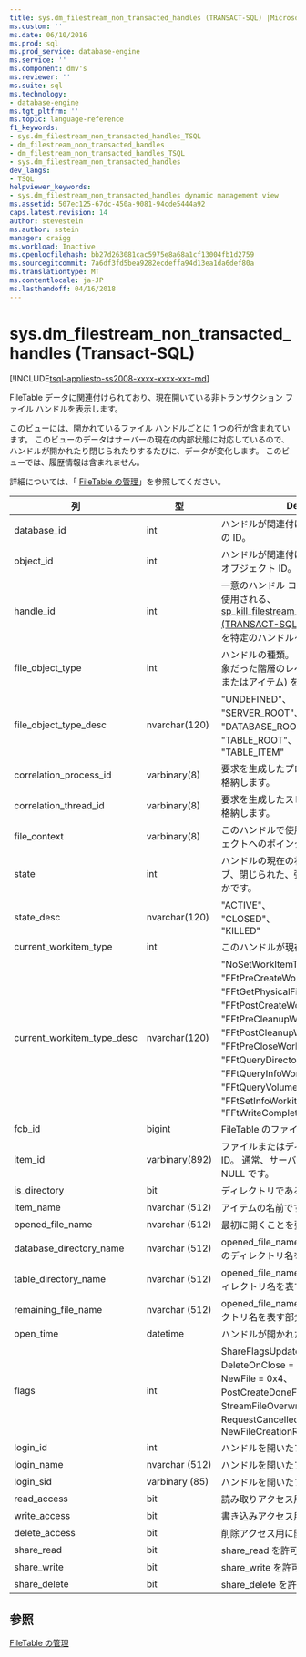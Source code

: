 ```yaml
---
title: sys.dm_filestream_non_transacted_handles (TRANSACT-SQL) |Microsoft ドキュメント
ms.custom: ''
ms.date: 06/10/2016
ms.prod: sql
ms.prod_service: database-engine
ms.service: ''
ms.component: dmv's
ms.reviewer: ''
ms.suite: sql
ms.technology:
- database-engine
ms.tgt_pltfrm: ''
ms.topic: language-reference
f1_keywords:
- sys.dm_filestream_non_transacted_handles_TSQL
- dm_filestream_non_transacted_handles
- dm_filestream_non_transacted_handles_TSQL
- sys.dm_filestream_non_transacted_handles
dev_langs:
- TSQL
helpviewer_keywords:
- sys.dm_filestream_non_transacted_handles dynamic management view
ms.assetid: 507ec125-67dc-450a-9081-94cde5444a92
caps.latest.revision: 14
author: stevestein
ms.author: sstein
manager: craigg
ms.workload: Inactive
ms.openlocfilehash: bb27d263081cac5975e8a68a1cf13004fb1d2759
ms.sourcegitcommit: 7a6df3fd5bea9282ecdeffa94d13ea1da6def80a
ms.translationtype: MT
ms.contentlocale: ja-JP
ms.lasthandoff: 04/16/2018
---
```

# <a name="sysdmfilestreamnontransactedhandles-transact-sql"></a>sys.dm_filestream_non_transacted_handles (Transact-SQL)
[!INCLUDE[tsql-appliesto-ss2008-xxxx-xxxx-xxx-md](../../includes/tsql-appliesto-ss2008-xxxx-xxxx-xxx-md.md)]

  FileTable データに関連付けられており、現在開いている非トランザクション ファイル ハンドルを表示します。  
  
 このビューには、開かれているファイル ハンドルごとに 1 つの行が含まれています。 このビューのデータはサーバーの現在の内部状態に対応しているので、ハンドルが開かれたり閉じられたりするたびに、データが変化します。 このビューでは、履歴情報は含まれません。  
  
 詳細については、「 [FileTable の管理](../../relational-databases/blob/manage-filetables.md)」を参照してください。  
  
|**列**|**型**|**Description**|  
|----------------|--------------|---------------------|  
|database_id|int|ハンドルが関連付けられているデータベースの ID。|  
|object_id|int|ハンドルが関連付けられている FileTable のオブジェクト ID。|  
|handle_id|int|一意のハンドル コンテキスト ID。 によって使用される、 [sp_kill_filestream_non_transacted_handles &#40;TRANSACT-SQL&#41; ](../../relational-databases/system-stored-procedures/filestream-and-filetable-sp-kill-filestream-non-transacted-handles.md)ストアド プロシージャを特定のハンドルを強制終了します。|  
|file_object_type|int|ハンドルの種類。 ハンドルを開くときの対象だった階層のレベル (つまりデータベースまたはアイテム) を示します。|  
|file_object_type_desc|nvarchar(120)|"UNDEFINED"、<br />"SERVER_ROOT"、<br />"DATABASE_ROOT"、<br />"TABLE_ROOT"、<br />"TABLE_ITEM"|  
|correlation_process_id|varbinary(8)|要求を生成したプロセスの一意な識別子を格納します。|  
|correlation_thread_id|varbinary(8)|要求を生成したスレッドの一意な識別子を格納します。|  
|file_context|varbinary(8)|このハンドルで使用されるファイル オブジェクトへのポインター。|  
|state|int|ハンドルの現在の状態。 通常は、アクティブ、閉じられた、強制終了された、のいずれかです。|  
|state_desc|nvarchar(120)|"ACTIVE"、<br />"CLOSED"、<br />"KILLED"|  
|current_workitem_type|int|このハンドルが現在処理されている状態。|  
|current_workitem_type_desc|nvarchar(120)|"NoSetWorkItemType"、<br />"FFtPreCreateWorkitem"、<br />"FFtGetPhysicalFileNameWorkitem"、<br />"FFtPostCreateWorkitem"、<br />"FFtPreCleanupWorkitem"、<br />"FFtPostCleanupWorkitem"、<br />"FFtPreCloseWorkitem"、<br />"FFtQueryDirectoryWorkItem"、<br />"FFtQueryInfoWorkItem"、<br />"FFtQueryVolumeInfoWorkItem"、<br />"FFtSetInfoWorkitem"、<br />"FFtWriteCompletionWorkitem"|  
|fcb_id|bigint|FileTable のファイル制御ブロック ID。|  
|item_id|varbinary(892)|ファイルまたはディレクトリのアイテム ID。 通常、サーバーのルートのハンドルは NULL です。|  
|is_directory|bit|ディレクトリであることを示します。|  
|item_name|nvarchar (512)|アイテムの名前です。|  
|opened_file_name|nvarchar (512)|最初に開くことを要求されたパス。|  
|database_directory_name|nvarchar (512)|opened_file_name の一部で、データベースのディレクトリ名を表す部分。|  
|table_directory_name|nvarchar (512)|opened_file_name の一部で、テーブルのディレクトリ名を表す部分。|  
|remaining_file_name|nvarchar (512)|opened_file_name の一部で、残りのディレクトリ名を表す部分。|  
|open_time|datetime|ハンドルが開かれた時刻。|  
|flags|int|ShareFlagsUpdatedToFcb = 0x1、<br />DeleteOnClose = 0x2、<br />NewFile = 0x4、<br />PostCreateDoneForNewFile = 0x8、<br />StreamFileOverwritten = 0x10、<br />RequestCancelled = 0x20、<br />NewFileCreationRolledBack = 0x40|  
|login_id|int|ハンドルを開いたプリンシパルの ID。|  
|login_name|nvarchar (512)|ハンドルを開いたプリンシパルの名前。|  
|login_sid|varbinary (85)|ハンドルを開いたプリンシパルの SID。|  
|read_access|bit|読み取りアクセス用に開かれました。|  
|write_access|bit|書き込みアクセス用に開かれました。|  
|delete_access|bit|削除アクセス用に開かれました。|  
|share_read|bit|share_read を許可して開かれました。|  
|share_write|bit|share_write を許可して開かれました。|  
|share_delete|bit|share_delete を許可して開かれました。|  
  
## <a name="see-also"></a>参照  
 [FileTable の管理](../../relational-databases/blob/manage-filetables.md)  
  
  
